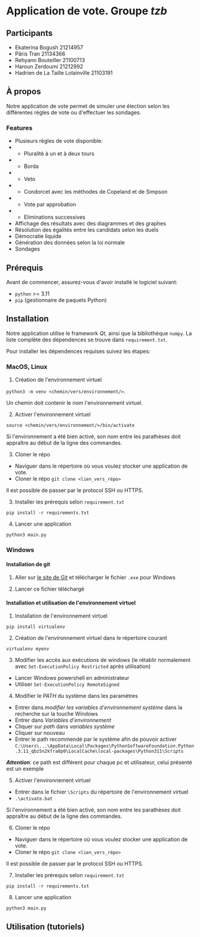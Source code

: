 # Application de vote. Groupe _tzb_

## Participants

- Ekaterina Bogush 21214957
- Pâris Tran 21134366
- Rehyann Bouteiller 21100713
- Haroun Zerdoumi 21212992
- Hadrien de La Taille Lolainville 21103191

## À propos

Notre application de vote permet de simuler une élection selon les différentes règles de vote ou d'effectuer les sondages.

### Features

- Plusieurs règles de vote disponible:
- - Pluralité à un et à deux tours
- - Borda
- - Veto
- - Condorcet avec les méthodes de Copeland et de Simpson
- - Vote par approbation
- - Eliminations successives
- Affichage des résultats avec des diagrammes et des graphes
- Résolution des égalités entre les candidats selon les duels
- Démocratie liquide
- Génération des données selon la loi normale
- Sondages

## Prérequis

Avant de commencer, assurez-vous d'avoir installé le logiciel suivant:

- `python` >= 3.11
- `pip` (gestionnaire de paquets Python)

## Installation

Notre application utilise le framework _Qt_, ainsi que la bibliothéque `numpy`. La liste complète des dépendences se trouve dans `requirement.txt`.

Pour installer les dépendences requises suivez les étapes:

### MacOS, Linux

1. Création de l'environnement virtuel

`python3 -m venv <chemin/vers/environnement/>`.

Un chemin doit contenir le nom l'environnement virtuel.

2. Activer l'environnement virtuel

`source <chemin/vers/environnement/>/bin/activate`

Si l'environnement a été bien activé, son nom entre les parathèses doit appraître au début de la ligne des commandes.

3. Cloner le répo

- Naviguer dans le répertoire où vous voulez stocker une application de vote.
- Cloner le répo `git clone <lien_vers_répo>`

Il est possible de passer par le protocol SSH ou HTTPS.

3. Installer les prérequis selon `requirement.txt`

`pip install -r requirements.txt`

4. Lancer une application

`python3 main.py`

### Windows

#### Installation de git

1. Aller sur [le site de Git](http://msysgit.github.io/) et télécharger le fichier `.exe` pour Windows

2. Lancer ce fichier téléchargé

#### Installation et utilisation de l'environnement virtuel

1. Installation de l'environnement virtuel

`pip install virtualenv`

2. Création de l'environnement virtuel dans le répertoire courant

`virtualenv myenv`

3. Modifier les accès aux exécutions de windows (le rétablir normalement avec `Set-ExecutionPolicy Restricted` après utilisation)

- Lancer Windows powershell en administrateur
- Utiliser `Set-ExecutionPolicy RemoteSigned`

4. Modifier le _PATH_ du système dans les paramètres

- Entrer dans _modifier les variables d'environnement système_ dans la recherche sur la touche Windows
- Entrer dans _Variables d'environnement_
- Cliquer sur _path_ dans _variables système_
- Cliquer sur nouveau
- Entrer le path recommendé par le système afin de pouvoir activer
  `C:\Users\...\AppData\Local\Packages\PythonSoftwareFoundation.Python.3.11_qbz5n2kfra8p0\LocalCache\local-packages\Python311\Scripts`

**_Attention_**: ce path est différent pour chaque pc et utilisateur, celui présenté est un exemple

5. Activer l'environnement virtuel

- Entrer dans le fichier `\Scripts` du répertoire de l'environnement virtuel
- `.\activate.bat`

Si l'environnement a été bien activé, son nom entre les parathèses doit appraître au début de la ligne des commandes.

6. Cloner le répo

- Naviguer dans le répertoire où vous voulez stocker une application de vote.
- Cloner le répo `git clone <lien_vers_répo>`

Il est possible de passer par le protocol SSH ou HTTPS.

7. Installer les prérequis selon `requirement.txt`

`pip install -r requirements.txt`

8. Lancer une application

`python3 main.py`

## Utilisation (tutoriels)
